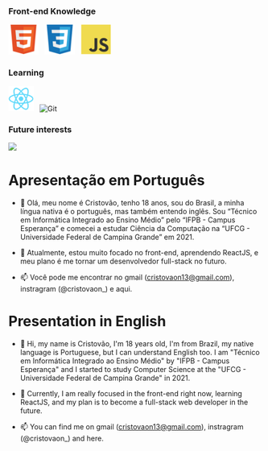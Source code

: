 ### Front-end Knowledge
<img src="https://raw.githubusercontent.com/devicons/devicon/master/icons/html5/html5-original.svg" alt="HTML" width="60"> &nbsp;
<img src="https://raw.githubusercontent.com/devicons/devicon/master/icons/css3/css3-original.svg" alt="CSS" width="60"> &nbsp;
<img src="https://raw.githubusercontent.com/devicons/devicon/master/icons/javascript/javascript-original.svg" alt="JavaScript" width="60"> &nbsp;

### Learning
<img src="https://raw.githubusercontent.com/devicons/devicon/master/icons/react/react-original.svg" width="50"> &nbsp;
<img src="https://upload.wikimedia.org/wikipedia/commons/thumb/3/3f/Git_icon.svg/97px-Git_icon.svg.png" alt="Git" width="60"> &nbsp;

### Future interests
<img src="https://cdn.iconscout.com/icon/free/png-512/node-js-1-1174935.png" width="50"> &nbsp;

# Apresentação em Português

- 👋 Olá, meu nome é Cristovão, tenho 18 anos, sou do Brasil, a minha língua nativa é o português, mas também entendo inglês. Sou “Técnico em Informática Integrado ao Ensino Médio” pelo “IFPB - Campus Esperança” e comecei a estudar Ciência da Computação na “UFCG - Universidade Federal de Campina Grande” em 2021.

- 🌱 Atualmente, estou muito focado no front-end, aprendendo ReactJS, e meu plano é me tornar um desenvolvedor full-stack no futuro.

- 📫 Você pode me encontrar no gmail (cristovaon13@gmail.com), instragram (@cristovaon_) e aqui.


# Presentation in English
- 👋 Hi, my name is Cristovão,  I'm 18 years old, I'm from Brazil, my native language is Portuguese, but I can understand English too. I am "Técnico em Informática Integrado ao Ensino Médio" by "IFPB - Campus Esperança" and I started to study Computer Science at the "UFCG - Universidade Federal de Campina Grande" in 2021.

- 🌱 Currently, I am really focused in the front-end right now, learning ReactJS, and my plan is to become a full-stack web developer in the future.

- 📫 You can find me on gmail (cristovaon13@gmail.com), instragram (@cristovaon_) and here.
<!---
Crisnzx/Crisnzx is a ✨ special ✨ repository because its `README.md` (this file) appears on your GitHub profile.
You can click the Preview link to take a look at your changes.
--->

